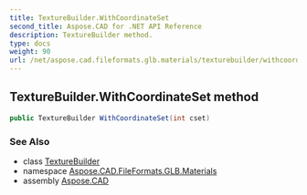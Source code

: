 ```yaml
---
title: TextureBuilder.WithCoordinateSet
second_title: Aspose.CAD for .NET API Reference
description: TextureBuilder method. 
type: docs
weight: 90
url: /net/aspose.cad.fileformats.glb.materials/texturebuilder/withcoordinateset/
---
```

## TextureBuilder.WithCoordinateSet method

```csharp
public TextureBuilder WithCoordinateSet(int cset)
```

### See Also

* class [TextureBuilder](../)
* namespace [Aspose.CAD.FileFormats.GLB.Materials](../../texturebuilder/)
* assembly [Aspose.CAD](../../../)


